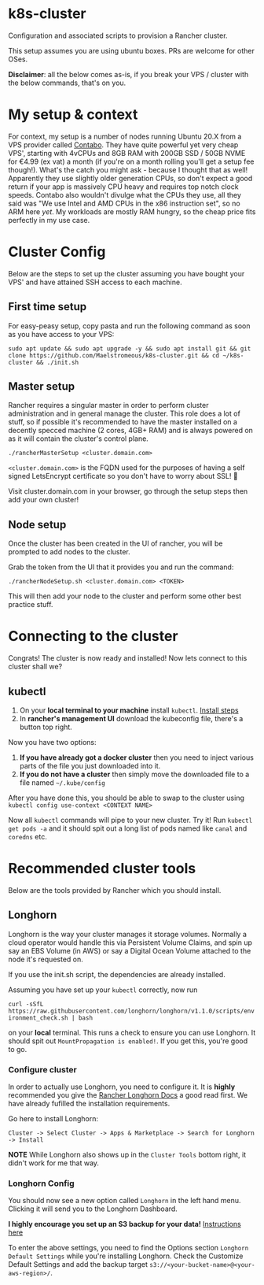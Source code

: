 # k8s-cluster
Configuration and associated scripts to provision a Rancher cluster.

This setup assumes you are using ubuntu boxes. PRs are welcome for other OSes. 

**Disclaimer**: all the below comes as-is, if you break your VPS / cluster with the below commands, that's on you.

# My setup & context

For context, my setup is a number of nodes running Ubuntu 20.X from a VPS provider called [Contabo](https://contabo.com). They have quite powerful yet very cheap VPS', starting with 4vCPUs and 8GB RAM with 200GB SSD / 50GB NVME for €4.99 (ex vat) a month (if you're on a month rolling you'll get a setup fee though!). What's the catch you might ask - because I thought that as well! Apparently they use slightly older generation CPUs, so don't expect a good return if your app is massively CPU heavy and requires top notch clock speeds. Contabo also wouldn't divulge what the CPUs they use, all they said was "We use Intel and AMD CPUs in the x86 instruction set", so no ARM here *yet*. My workloads are mostly RAM hungry, so the cheap price fits perfectly in my use case.


# Cluster Config

Below are the steps to set up the cluster assuming you have bought your VPS' and have attained SSH access to each machine.

## First time setup

For easy-peasy setup, copy pasta and run the following command as soon as you have access to your VPS:

```sudo apt update && sudo apt upgrade -y && sudo apt install git && git clone https://github.com/Maelstromeous/k8s-cluster.git && cd ~/k8s-cluster && ./init.sh```

## Master setup

Rancher requires a singular master in order to perform cluster administration and in general manage the cluster. This role does a lot of stuff, so if possible it's recommended to have the master installed on a decently specced machine (2 cores, 4GB+ RAM) and is always powered on as it will contain the cluster's control plane.

`./rancherMasterSetup <cluster.domain.com>`

`<cluster.domain.com>` is the FQDN used for the purposes of having a self signed LetsEncrypt certificate so you don't have to worry about SSL! :tada:

Visit cluster.domain.com in your browser, go through the setup steps then add your own cluster!

## Node setup

Once the cluster has been created in the UI of rancher, you will be prompted to add nodes to the cluster.

Grab the token from the UI that it provides you and run the command:

`./rancherNodeSetup.sh <cluster.domain.com> <TOKEN>`

This will then add your node to the cluster and perform some other best practice stuff.

# Connecting to the cluster

Congrats! The cluster is now ready and installed! Now lets connect to this cluster shall we?

## kubectl

1. On your **local terminal to your machine** install `kubectl`. [Install steps](https://kubernetes.io/docs/tasks/tools/install-kubectl-linux/)
2. In **rancher's management UI** download the kubeconfig file, there's a button top right.

Now you have two options:

1. **If you have already got a docker cluster** then you need to inject various parts of the file you just downloaded into it.
2. **If you do not have a cluster** then simply move the downloaded file to a file named `~/.kube/config`

After you have done this, you should be able to swap to the cluster using `kubectl config use-context <CONTEXT NAME>`

Now all `kubectl` commands will pipe to your new cluster. Try it! Run `kubectl get pods -a` and it should spit out a long list of pods named like `canal` and `coredns` etc.

# Recommended cluster tools

Below are the tools provided by Rancher which you should install.


## Longhorn

Longhorn is the way your cluster manages it storage volumes. Normally a cloud operator would handle this via Persistent Volume Claims, and spin up say an EBS Volume (in AWS) or say a Digital Ocean Volume attached to the node it's requested on.

If you use the init.sh script, the dependencies are already installed.

Assuming you have set up your `kubectl` correctly, now run 

`curl -sSfL https://raw.githubusercontent.com/longhorn/longhorn/v1.1.0/scripts/environment_check.sh | bash`

 on your **local** terminal. This runs a check to ensure you can use Longhorn. It should spit out `MountPropagation is enabled!`. If you get this, you're good to go.

### Configure cluster

In order to actually use Longhorn, you need to configure it. It is **highly** recommended you give the [Rancher Longhorn Docs](https://rancher.com/docs/rancher/v2.6/en/longhorn/) a good read first. We have already fufilled the installation requirements.

Go here to install Longhorn:

`Cluster -> Select Cluster -> Apps & Marketplace -> Search for Longhorn -> Install`

**NOTE** While Longhorn also shows up in the `Cluster Tools` bottom right, it didn't work for me that way.

### Longhorn Config

You should now see a new option called `Longhorn` in the left hand menu. Clicking it will send you to the Longhorn Dashboard.

**I highly encourage you set up an S3 backup for your data!** [Instructions here](https://longhorn.io/docs/1.0.2/snapshots-and-backups/backup-and-restore/set-backup-target/)

To enter the above settings, you need to find the Options section `Longhorn Default Settings` while you're installing Longhorn. Check the Customize Default Settings and add the backup target `s3://<your-bucket-name>@<your-aws-region>/`. 
